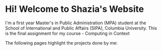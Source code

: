 # Hi! Welcome to Shazia's Website

I'm a first year Master's in Public Administration (MPA) student at
the School of International and Public Affairs (SIPA), Columbia University.
This is the final assignment for my course - Computing in Context

The following pages highlight the projects done by me:

```{tableofcontents}

```
